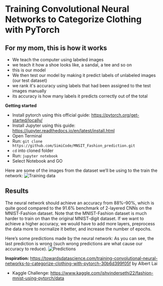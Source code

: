 # Training Convolutional Neural Networks to Categorize Clothing with PyTorch


## For my mom, this is how it works
- We teach the computer using labeled images
- we teach it how a shoe looks like, a sandal, a tee and so on
- this is our model
- We then test our model by making it predict labels of unlabeled images (our test dataset)
- we rank it's accuracy using labels that had been assigned to the test images manually
- its accuracy is how many labels it predicts correctly out of the total


**Getting started**
- Install pytorch using this official guide: https://pytorch.org/get-started/locally/
- Install Jupyter using this guide: https://jupyter.readthedocs.io/en/latest/install.html
- Open Terminal
- Run: `git clone https://github.com/SimiCode/MNSIT_Fashion_prediction.git`
- `cd` into cloned folder
- Run: `jupyter notebook`
- Select Notebook and GO

Here are some of the images from the dataset we’ll be using to the train the network:
![Training data](https://cdn-images-1.medium.com/max/800/1*GLzztrL9GinZLuAzlhU8Fw.png)


## Results
The neural network should achieve an accuracy from 88%–90%, which is quite good compared to the 91.6% benchmark of 2-layered CNNs on the MNIST-Fashion dataset. Note that the MNIST-Fashion dataset is much harder to train on than the original MNIST-digit dataset. If we want to achieve a higher accuracy, we would have to add more layers, preprocess the data more to normalize it better, and increase the number of epochs.


Here’s some predictions made by the neural network: As you can see, the last prediction is wrong (such wrong predictions are what cause our accuracy to reduce).
![Predictions](https://cdn-images-1.medium.com/max/800/1*7vrz-IiO9C4rE5R0GQl7sA.png)


**Inspiration:** https://towardsdatascience.com/training-convolutional-neural-networks-to-categorize-clothing-with-pytorch-30b6d399f05f by Albert Lai
- Kaggle Challenge: https://www.kaggle.com/ishvindersethi22/fashion-mnist-using-pytorch/data
